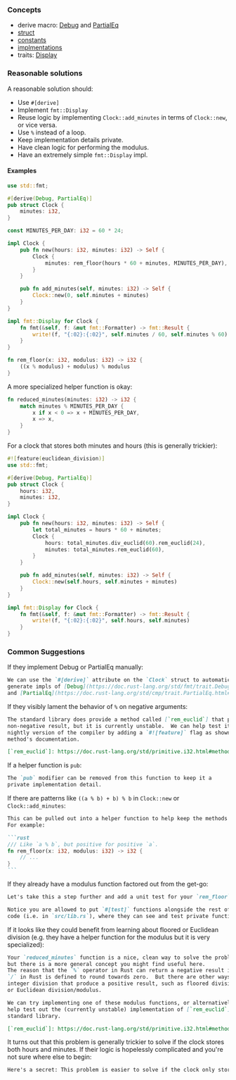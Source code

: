 ### Concepts

- derive macro: [Debug](https://doc.rust-lang.org/std/fmt/trait.Debug.html) and [PartialEq](https://doc.rust-lang.org/std/cmp/trait.PartialEq.html#derivable)
- [struct](https://doc.rust-lang.org/std/keyword.struct.html)
- [constants](https://doc.rust-lang.org/std/keyword.const.html)
- [implmentations](https://doc.rust-lang.org/std/keyword.impl.html)
- traits: [Display](https://doc.rust-lang.org/std/fmt/trait.Display.html)

### Reasonable solutions

A reasonable solution should:

* Use `#[derive]`
* Implement `fmt::Display`
* Reuse logic by implementing `Clock::add_minutes` in terms of `Clock::new`, or vice versa.
* Use `%` instead of a loop.
* Keep implementation details private.
* Have clean logic for performing the modulus.
* Have an extremely simple `fmt::Display` impl.

#### Examples

```rust
use std::fmt;

#[derive(Debug, PartialEq)]
pub struct Clock {
    minutes: i32,
}

const MINUTES_PER_DAY: i32 = 60 * 24;

impl Clock {
    pub fn new(hours: i32, minutes: i32) -> Self {
        Clock {
            minutes: rem_floor(hours * 60 + minutes, MINUTES_PER_DAY),
        }
    }

    pub fn add_minutes(self, minutes: i32) -> Self {
        Clock::new(0, self.minutes + minutes)
    }
}

impl fmt::Display for Clock {
    fn fmt(&self, f: &mut fmt::Formatter) -> fmt::Result {
        write!(f, "{:02}:{:02}", self.minutes / 60, self.minutes % 60)
    }
}

fn rem_floor(x: i32, modulus: i32) -> i32 {
    ((x % modulus) + modulus) % modulus
}
```

A more specialized helper function is okay:

```rust
fn reduced_minutes(minutes: i32) -> i32 {
    match minutes % MINUTES_PER_DAY {
        x if x < 0 => x + MINUTES_PER_DAY,
        x => x,
    }
}
```

For a clock that stores both minutes and hours (this is generally trickier):

```rust
#![feature(euclidean_division)]
use std::fmt;

#[derive(Debug, PartialEq)]
pub struct Clock {
    hours: i32,
    minutes: i32,
}

impl Clock {
    pub fn new(hours: i32, minutes: i32) -> Self {
        let total_minutes = hours * 60 + minutes;
        Clock {
            hours: total_minutes.div_euclid(60).rem_euclid(24),
            minutes: total_minutes.rem_euclid(60),
        }
    }

    pub fn add_minutes(self, minutes: i32) -> Self {
        Clock::new(self.hours, self.minutes + minutes)
    }
}

impl fmt::Display for Clock {
    fn fmt(&self, f: &mut fmt::Formatter) -> fmt::Result {
        write!(f, "{:02}:{:02}", self.hours, self.minutes)
    }
}
```

### Common Suggestions

If they implement Debug or PartialEq manually:

```markdown
We can use the `#[derive]` attribute on the `Clock` struct to automatically
generate impls of [Debug](https://doc.rust-lang.org/std/fmt/trait.Debug.html)
and [PartialEq](https://doc.rust-lang.org/std/cmp/trait.PartialEq.html#derivable).
```

If they visibly lament the behavior of `%` on negative arguments:

```markdown
The standard library does provide a method called [`rem_euclid`] that produces a
non-negative result, but it is currently unstable.  We can help test it out on a
nightly version of the compiler by adding a `#![feature]` flag as shown in the
method's documentation.

[`rem_euclid`]: https://doc.rust-lang.org/std/primitive.i32.html#method.rem_euclid
```

If a helper function is `pub`:

```markdown
The `pub` modifier can be removed from this function to keep it a
private implementation detail.
```

If there are patterns like `((a % b) + b) % b` in `Clock::new` or `Clock::add_minutes`:

````markdown
This can be pulled out into a helper function to help keep the methods of `Clock` cleaner.
For example:

```rust
/// Like `a % b`, but positive for positive `a`.
fn rem_floor(x: i32, modulus: i32) -> i32 {
    // ...
}
```
````

If they already have a modulus function factored out from the get-go:

```markdown
Let's take this a step further and add a unit test for your `rem_floor` function!

Notice you are allowed to put `#[test]` functions alongside the rest of your
code (i.e. in `src/lib.rs`), where they can see and test private functions.
```

If it looks like they could benefit from learning about floored or Euclidean division (e.g. they have a helper function for the modulus but it is very specialized):

```markdown
Your `reduced_minutes` function is a nice, clean way to solve the problem,
but there is a more general concept you might find useful here.
The reason that the `%` operator in Rust can return a negative result is because
`/` in Rust is defined to round towards zero.  But there are other ways to define
integer division that produce a positive result, such as floored division/modulus
or Euclidean division/modulus.

We can try implementing one of these modulus functions, or alternatively, we can
help test out the (currently unstable) implementation of [`rem_euclid`] in the
standard library.

[`rem_euclid`]: https://doc.rust-lang.org/std/primitive.i32.html#method.rem_euclid
```

It turns out that this problem is generally trickier to solve if the clock stores both hours and minutes. If their logic is hopelessly complicated and you're not sure where else to begin:

```markdown
Here's a secret: This problem is easier to solve if the clock only stores minutes!
```

